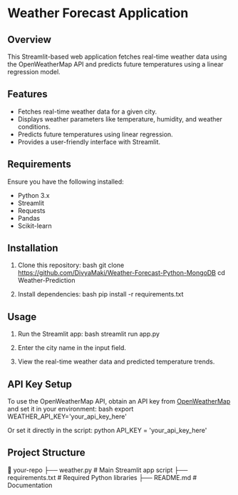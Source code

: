 # Weather Forecast Application

## Overview
This Streamlit-based web application fetches real-time weather data using the OpenWeatherMap API and predicts future temperatures using a linear regression model.

## Features
- Fetches real-time weather data for a given city.
- Displays weather parameters like temperature, humidity, and weather conditions.
- Predicts future temperatures using linear regression.
- Provides a user-friendly interface with Streamlit.

## Requirements
Ensure you have the following installed:

- Python 3.x
- Streamlit
- Requests
- Pandas
- Scikit-learn

## Installation
1. Clone this repository:
   bash
   git clone https://github.com/DivyaMaki/Weather-Forecast-Python-MongoDB
   cd Weather-Prediction
   

2. Install dependencies:
   bash
   pip install -r requirements.txt
   

## Usage
1. Run the Streamlit app:
   bash
   streamlit run app.py
   
2. Enter the city name in the input field.
3. View the real-time weather data and predicted temperature trends.

## API Key Setup
To use the OpenWeatherMap API, obtain an API key from [OpenWeatherMap](https://openweathermap.org/api) and set it in your environment:
bash
export WEATHER_API_KEY='your_api_key_here'

Or set it directly in the script:
python
API_KEY = 'your_api_key_here'


## Project Structure

📂 your-repo
├── weather.py                # Main Streamlit app script
├── requirements.txt      # Required Python libraries
├── README.md             # Documentation
